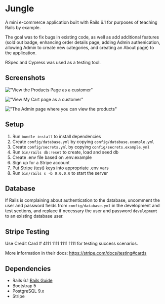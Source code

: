 # Jungle

A mini e-commerce application built with Rails 6.1 for purposes of teaching Rails by example. 

The goal was to fix bugs in existing code, as well as add additional features (sold out badge, enhancing order details page, adding Admin authenication, allowing Admin to create new categories, and creating an About page) to the application. 

RSpec and Cypress was used as a testing tool.

## Screenshots

!["View the Products Page as a customer"]()

!["View My Cart page as a customer"]()

!["The Admin page where you can view the products"]()

## Setup

1. Run `bundle install` to install dependencies
2. Create `config/database.yml` by copying `config/database.example.yml`
3. Create `config/secrets.yml` by copying `config/secrets.example.yml`
4. Run `bin/rails db:reset` to create, load and seed db
5. Create .env file based on .env.example
6. Sign up for a Stripe account
7. Put Stripe (test) keys into appropriate .env vars
8. Run `bin/rails s -b 0.0.0.0` to start the server

## Database

If Rails is complaining about authentication to the database, uncomment the user and password fields from `config/database.yml` in the development and test sections, and replace if necessary the user and password `development` to an existing database user.

## Stripe Testing

Use Credit Card # 4111 1111 1111 1111 for testing success scenarios.

More information in their docs: <https://stripe.com/docs/testing#cards>

## Dependencies

- Rails 6.1 [Rails Guide](http://guides.rubyonrails.org/v6.1/)
- Bootstrap 5
- PostgreSQL 9.x
- Stripe
